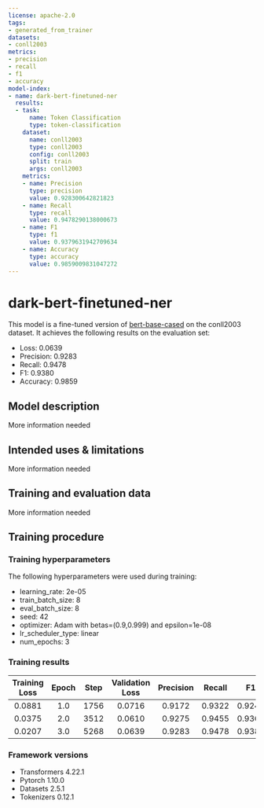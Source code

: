```yaml
---
license: apache-2.0
tags:
- generated_from_trainer
datasets:
- conll2003
metrics:
- precision
- recall
- f1
- accuracy
model-index:
- name: dark-bert-finetuned-ner
  results:
  - task:
      name: Token Classification
      type: token-classification
    dataset:
      name: conll2003
      type: conll2003
      config: conll2003
      split: train
      args: conll2003
    metrics:
    - name: Precision
      type: precision
      value: 0.928300642821823
    - name: Recall
      type: recall
      value: 0.9478290138000673
    - name: F1
      type: f1
      value: 0.9379631942709634
    - name: Accuracy
      type: accuracy
      value: 0.9859009831047272
---
```


<!-- This model card has been generated automatically according to the information the Trainer had access to. You
should probably proofread and complete it, then remove this comment. -->

# dark-bert-finetuned-ner

This model is a fine-tuned version of [bert-base-cased](https://huggingface.co/bert-base-cased) on the conll2003 dataset.
It achieves the following results on the evaluation set:
- Loss: 0.0639
- Precision: 0.9283
- Recall: 0.9478
- F1: 0.9380
- Accuracy: 0.9859

## Model description

More information needed

## Intended uses & limitations

More information needed

## Training and evaluation data

More information needed

## Training procedure

### Training hyperparameters

The following hyperparameters were used during training:
- learning_rate: 2e-05
- train_batch_size: 8
- eval_batch_size: 8
- seed: 42
- optimizer: Adam with betas=(0.9,0.999) and epsilon=1e-08
- lr_scheduler_type: linear
- num_epochs: 3

### Training results

| Training Loss | Epoch | Step | Validation Loss | Precision | Recall | F1     | Accuracy |
|:-------------:|:-----:|:----:|:---------------:|:---------:|:------:|:------:|:--------:|
| 0.0881        | 1.0   | 1756 | 0.0716          | 0.9172    | 0.9322 | 0.9246 | 0.9817   |
| 0.0375        | 2.0   | 3512 | 0.0610          | 0.9275    | 0.9455 | 0.9364 | 0.9857   |
| 0.0207        | 3.0   | 5268 | 0.0639          | 0.9283    | 0.9478 | 0.9380 | 0.9859   |


### Framework versions

- Transformers 4.22.1
- Pytorch 1.10.0
- Datasets 2.5.1
- Tokenizers 0.12.1

